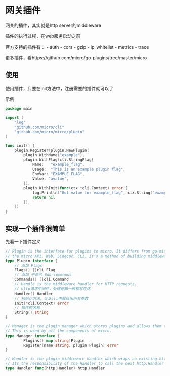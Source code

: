 # 网关插件

网关的插件，其实就是http server的middleware

插件的执行过程，在web服务启动之前

官方支持的插件有：
    - auth
    - cors
    - gzip
    - ip_whitelist
    - metrics
    - trace
    
更多插件，看https://github.com/micro/go-plugins/tree/master/micro

## 使用

使用插件，只要在init方法中，注册需要的插件就可以了

示例

```go
package main

import (
	"log"
	"github.com/micro/cli"
	"github.com/micro/micro/plugin"
)

func init() {
	plugin.Register(plugin.NewPlugin(
		plugin.WithName("example"),
		plugin.WithFlag(cli.StringFlag{
			Name:   "example_flag",
			Usage:  "This is an example plugin flag",
			EnvVar: "EXAMPLE_FLAG",
			Value: "avalue",
		}),
		plugin.WithInit(func(ctx *cli.Context) error {
			log.Println("Got value for example_flag", ctx.String("example_flag"))
			return nil
		}),
	))
}
```

## 实现一个插件很简单

先看一下插件定义

```go
// Plugin is the interface for plugins to micro. It differs from go-micro in that it's for
// the micro API, Web, Sidecar, CLI. It's a method of building middleware for the HTTP side.
type Plugin interface {
    // 添加 Flags
    Flags() []cli.Flag
    // 添加 子命令 Sub-commands
    Commands() []cli.Command
    // Handle is the middleware handler for HTTP requests. 
    // http请求中间件，处理逻辑一般都写在这
    Handler() Handler
    // 初始化方法，会从cli中解析出所有参数
    Init(*cli.Context) error
    // 插件的名称
    String() string
}

// Manager is the plugin manager which stores plugins and allows them to be retrieved.
// This is used by all the components of micro.
type Manager interface {
        Plugins() map[string]Plugin
        Register(name string, plugin Plugin) error
}

// Handler is the plugin middleware handler which wraps an existing http.Handler passed in.
// Its the responsibility of the Handler to call the next http.Handler in the chain.
type Handler func(http.Handler) http.Handler
```